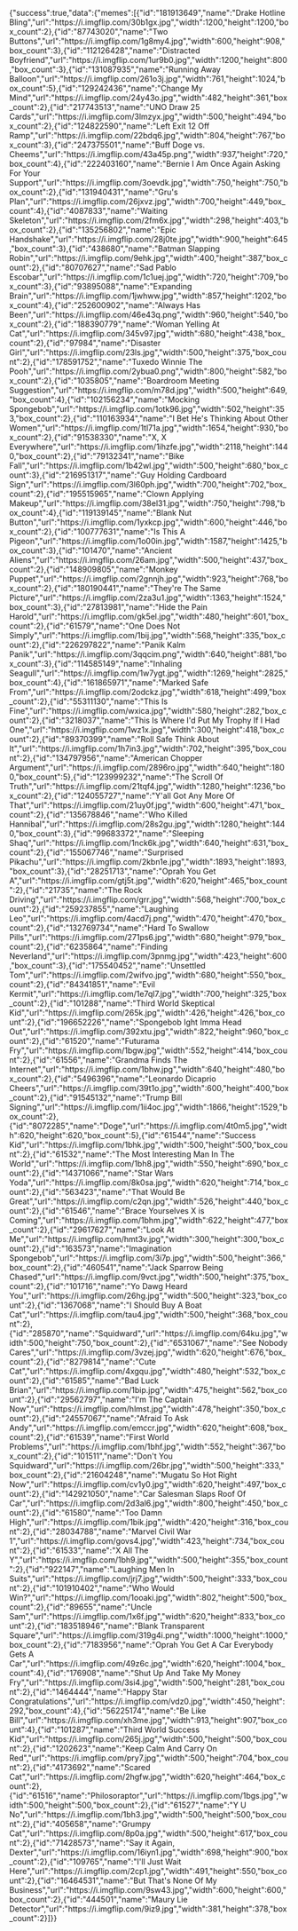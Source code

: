 {"success":true,"data":{"memes":[{"id":"181913649","name":"Drake Hotline Bling","url":"https:\/\/i.imgflip.com\/30b1gx.jpg","width":1200,"height":1200,"box_count":2},{"id":"87743020","name":"Two Buttons","url":"https:\/\/i.imgflip.com\/1g8my4.jpg","width":600,"height":908,"box_count":3},{"id":"112126428","name":"Distracted Boyfriend","url":"https:\/\/i.imgflip.com\/1ur9b0.jpg","width":1200,"height":800,"box_count":3},{"id":"131087935","name":"Running Away Balloon","url":"https:\/\/i.imgflip.com\/261o3j.jpg","width":761,"height":1024,"box_count":5},{"id":"129242436","name":"Change My Mind","url":"https:\/\/i.imgflip.com\/24y43o.jpg","width":482,"height":361,"box_count":2},{"id":"217743513","name":"UNO Draw 25 Cards","url":"https:\/\/i.imgflip.com\/3lmzyx.jpg","width":500,"height":494,"box_count":2},{"id":"124822590","name":"Left Exit 12 Off Ramp","url":"https:\/\/i.imgflip.com\/22bdq6.jpg","width":804,"height":767,"box_count":3},{"id":"247375501","name":"Buff Doge vs. Cheems","url":"https:\/\/i.imgflip.com\/43a45p.png","width":937,"height":720,"box_count":4},{"id":"222403160","name":"Bernie I Am Once Again Asking For Your Support","url":"https:\/\/i.imgflip.com\/3oevdk.jpg","width":750,"height":750,"box_count":2},{"id":"131940431","name":"Gru's Plan","url":"https:\/\/i.imgflip.com\/26jxvz.jpg","width":700,"height":449,"box_count":4},{"id":"4087833","name":"Waiting Skeleton","url":"https:\/\/i.imgflip.com\/2fm6x.jpg","width":298,"height":403,"box_count":2},{"id":"135256802","name":"Epic Handshake","url":"https:\/\/i.imgflip.com\/28j0te.jpg","width":900,"height":645,"box_count":3},{"id":"438680","name":"Batman Slapping Robin","url":"https:\/\/i.imgflip.com\/9ehk.jpg","width":400,"height":387,"box_count":2},{"id":"80707627","name":"Sad Pablo Escobar","url":"https:\/\/i.imgflip.com\/1c1uej.jpg","width":720,"height":709,"box_count":3},{"id":"93895088","name":"Expanding Brain","url":"https:\/\/i.imgflip.com\/1jwhww.jpg","width":857,"height":1202,"box_count":4},{"id":"252600902","name":"Always Has Been","url":"https:\/\/i.imgflip.com\/46e43q.png","width":960,"height":540,"box_count":2},{"id":"188390779","name":"Woman Yelling At Cat","url":"https:\/\/i.imgflip.com\/345v97.jpg","width":680,"height":438,"box_count":2},{"id":"97984","name":"Disaster Girl","url":"https:\/\/i.imgflip.com\/23ls.jpg","width":500,"height":375,"box_count":2},{"id":"178591752","name":"Tuxedo Winnie The Pooh","url":"https:\/\/i.imgflip.com\/2ybua0.png","width":800,"height":582,"box_count":2},{"id":"1035805","name":"Boardroom Meeting Suggestion","url":"https:\/\/i.imgflip.com\/m78d.jpg","width":500,"height":649,"box_count":4},{"id":"102156234","name":"Mocking Spongebob","url":"https:\/\/i.imgflip.com\/1otk96.jpg","width":502,"height":353,"box_count":2},{"id":"110163934","name":"I Bet He's Thinking About Other Women","url":"https:\/\/i.imgflip.com\/1tl71a.jpg","width":1654,"height":930,"box_count":2},{"id":"91538330","name":"X, X Everywhere","url":"https:\/\/i.imgflip.com\/1ihzfe.jpg","width":2118,"height":1440,"box_count":2},{"id":"79132341","name":"Bike Fall","url":"https:\/\/i.imgflip.com\/1b42wl.jpg","width":500,"height":680,"box_count":3},{"id":"216951317","name":"Guy Holding Cardboard Sign","url":"https:\/\/i.imgflip.com\/3l60ph.jpg","width":700,"height":702,"box_count":2},{"id":"195515965","name":"Clown Applying Makeup","url":"https:\/\/i.imgflip.com\/38el31.jpg","width":750,"height":798,"box_count":4},{"id":"119139145","name":"Blank Nut Button","url":"https:\/\/i.imgflip.com\/1yxkcp.jpg","width":600,"height":446,"box_count":2},{"id":"100777631","name":"Is This A Pigeon","url":"https:\/\/i.imgflip.com\/1o00in.jpg","width":1587,"height":1425,"box_count":3},{"id":"101470","name":"Ancient Aliens","url":"https:\/\/i.imgflip.com\/26am.jpg","width":500,"height":437,"box_count":2},{"id":"148909805","name":"Monkey Puppet","url":"https:\/\/i.imgflip.com\/2gnnjh.jpg","width":923,"height":768,"box_count":2},{"id":"180190441","name":"They're The Same Picture","url":"https:\/\/i.imgflip.com\/2za3u1.jpg","width":1363,"height":1524,"box_count":3},{"id":"27813981","name":"Hide the Pain Harold","url":"https:\/\/i.imgflip.com\/gk5el.jpg","width":480,"height":601,"box_count":2},{"id":"61579","name":"One Does Not Simply","url":"https:\/\/i.imgflip.com\/1bij.jpg","width":568,"height":335,"box_count":2},{"id":"226297822","name":"Panik Kalm Panik","url":"https:\/\/i.imgflip.com\/3qqcim.png","width":640,"height":881,"box_count":3},{"id":"114585149","name":"Inhaling Seagull","url":"https:\/\/i.imgflip.com\/1w7ygt.jpg","width":1269,"height":2825,"box_count":4},{"id":"161865971","name":"Marked Safe From","url":"https:\/\/i.imgflip.com\/2odckz.jpg","width":618,"height":499,"box_count":2},{"id":"55311130","name":"This Is Fine","url":"https:\/\/i.imgflip.com\/wxica.jpg","width":580,"height":282,"box_count":2},{"id":"3218037","name":"This Is Where I'd Put My Trophy If I Had One","url":"https:\/\/i.imgflip.com\/1wz1x.jpg","width":300,"height":418,"box_count":2},{"id":"89370399","name":"Roll Safe Think About It","url":"https:\/\/i.imgflip.com\/1h7in3.jpg","width":702,"height":395,"box_count":2},{"id":"134797956","name":"American Chopper Argument","url":"https:\/\/i.imgflip.com\/2896ro.jpg","width":640,"height":1800,"box_count":5},{"id":"123999232","name":"The Scroll Of Truth","url":"https:\/\/i.imgflip.com\/21tqf4.jpg","width":1280,"height":1236,"box_count":2},{"id":"124055727","name":"Y'all Got Any More Of That","url":"https:\/\/i.imgflip.com\/21uy0f.jpg","width":600,"height":471,"box_count":2},{"id":"135678846","name":"Who Killed Hannibal","url":"https:\/\/i.imgflip.com\/28s2gu.jpg","width":1280,"height":1440,"box_count":3},{"id":"99683372","name":"Sleeping Shaq","url":"https:\/\/i.imgflip.com\/1nck6k.jpg","width":640,"height":631,"box_count":2},{"id":"155067746","name":"Surprised Pikachu","url":"https:\/\/i.imgflip.com\/2kbn1e.jpg","width":1893,"height":1893,"box_count":3},{"id":"28251713","name":"Oprah You Get A","url":"https:\/\/i.imgflip.com\/gtj5t.jpg","width":620,"height":465,"box_count":2},{"id":"21735","name":"The Rock Driving","url":"https:\/\/i.imgflip.com\/grr.jpg","width":568,"height":700,"box_count":2},{"id":"259237855","name":"Laughing Leo","url":"https:\/\/i.imgflip.com\/4acd7j.png","width":470,"height":470,"box_count":2},{"id":"132769734","name":"Hard To Swallow Pills","url":"https:\/\/i.imgflip.com\/271ps6.jpg","width":680,"height":979,"box_count":2},{"id":"6235864","name":"Finding Neverland","url":"https:\/\/i.imgflip.com\/3pnmg.jpg","width":423,"height":600,"box_count":3},{"id":"175540452","name":"Unsettled Tom","url":"https:\/\/i.imgflip.com\/2wifvo.jpg","width":680,"height":550,"box_count":2},{"id":"84341851","name":"Evil Kermit","url":"https:\/\/i.imgflip.com\/1e7ql7.jpg","width":700,"height":325,"box_count":2},{"id":"101288","name":"Third World Skeptical Kid","url":"https:\/\/i.imgflip.com\/265k.jpg","width":426,"height":426,"box_count":2},{"id":"196652226","name":"Spongebob Ight Imma Head Out","url":"https:\/\/i.imgflip.com\/392xtu.jpg","width":822,"height":960,"box_count":2},{"id":"61520","name":"Futurama Fry","url":"https:\/\/i.imgflip.com\/1bgw.jpg","width":552,"height":414,"box_count":2},{"id":"61556","name":"Grandma Finds The Internet","url":"https:\/\/i.imgflip.com\/1bhw.jpg","width":640,"height":480,"box_count":2},{"id":"5496396","name":"Leonardo Dicaprio Cheers","url":"https:\/\/i.imgflip.com\/39t1o.jpg","width":600,"height":400,"box_count":2},{"id":"91545132","name":"Trump Bill Signing","url":"https:\/\/i.imgflip.com\/1ii4oc.jpg","width":1866,"height":1529,"box_count":2},{"id":"8072285","name":"Doge","url":"https:\/\/i.imgflip.com\/4t0m5.jpg","width":620,"height":620,"box_count":5},{"id":"61544","name":"Success Kid","url":"https:\/\/i.imgflip.com\/1bhk.jpg","width":500,"height":500,"box_count":2},{"id":"61532","name":"The Most Interesting Man In The World","url":"https:\/\/i.imgflip.com\/1bh8.jpg","width":550,"height":690,"box_count":2},{"id":"14371066","name":"Star Wars Yoda","url":"https:\/\/i.imgflip.com\/8k0sa.jpg","width":620,"height":714,"box_count":2},{"id":"563423","name":"That Would Be Great","url":"https:\/\/i.imgflip.com\/c2qn.jpg","width":526,"height":440,"box_count":2},{"id":"61546","name":"Brace Yourselves X is Coming","url":"https:\/\/i.imgflip.com\/1bhm.jpg","width":622,"height":477,"box_count":2},{"id":"29617627","name":"Look At Me","url":"https:\/\/i.imgflip.com\/hmt3v.jpg","width":300,"height":300,"box_count":2},{"id":"163573","name":"Imagination Spongebob","url":"https:\/\/i.imgflip.com\/3i7p.jpg","width":500,"height":366,"box_count":2},{"id":"460541","name":"Jack Sparrow Being Chased","url":"https:\/\/i.imgflip.com\/9vct.jpg","width":500,"height":375,"box_count":2},{"id":"101716","name":"Yo Dawg Heard You","url":"https:\/\/i.imgflip.com\/26hg.jpg","width":500,"height":323,"box_count":2},{"id":"1367068","name":"I Should Buy A Boat Cat","url":"https:\/\/i.imgflip.com\/tau4.jpg","width":500,"height":368,"box_count":2},{"id":"285870","name":"Squidward","url":"https:\/\/i.imgflip.com\/64ku.jpg","width":500,"height":750,"box_count":2},{"id":"6531067","name":"See Nobody Cares","url":"https:\/\/i.imgflip.com\/3vzej.jpg","width":620,"height":676,"box_count":2},{"id":"8279814","name":"Cute Cat","url":"https:\/\/i.imgflip.com\/4xgqu.jpg","width":480,"height":532,"box_count":2},{"id":"61585","name":"Bad Luck Brian","url":"https:\/\/i.imgflip.com\/1bip.jpg","width":475,"height":562,"box_count":2},{"id":"29562797","name":"I'm The Captain Now","url":"https:\/\/i.imgflip.com\/hlmst.jpg","width":478,"height":350,"box_count":2},{"id":"24557067","name":"Afraid To Ask Andy","url":"https:\/\/i.imgflip.com\/emccr.jpg","width":620,"height":608,"box_count":2},{"id":"61539","name":"First World Problems","url":"https:\/\/i.imgflip.com\/1bhf.jpg","width":552,"height":367,"box_count":2},{"id":"101511","name":"Don't You Squidward","url":"https:\/\/i.imgflip.com\/26br.jpg","width":500,"height":333,"box_count":2},{"id":"21604248","name":"Mugatu So Hot Right Now","url":"https:\/\/i.imgflip.com\/cv1y0.jpg","width":620,"height":497,"box_count":2},{"id":"142921050","name":"Car Salesman Slaps Roof Of Car","url":"https:\/\/i.imgflip.com\/2d3al6.jpg","width":800,"height":450,"box_count":2},{"id":"61580","name":"Too Damn High","url":"https:\/\/i.imgflip.com\/1bik.jpg","width":420,"height":316,"box_count":2},{"id":"28034788","name":"Marvel Civil War 1","url":"https:\/\/i.imgflip.com\/govs4.jpg","width":423,"height":734,"box_count":2},{"id":"61533","name":"X All The Y","url":"https:\/\/i.imgflip.com\/1bh9.jpg","width":500,"height":355,"box_count":2},{"id":"922147","name":"Laughing Men In Suits","url":"https:\/\/i.imgflip.com\/jrj7.jpg","width":500,"height":333,"box_count":2},{"id":"101910402","name":"Who Would Win?","url":"https:\/\/i.imgflip.com\/1ooaki.jpg","width":802,"height":500,"box_count":2},{"id":"89655","name":"Uncle Sam","url":"https:\/\/i.imgflip.com\/1x6f.jpg","width":620,"height":833,"box_count":2},{"id":"183518946","name":"Blank Transparent Square","url":"https:\/\/i.imgflip.com\/319g4i.png","width":1000,"height":1000,"box_count":2},{"id":"7183956","name":"Oprah You Get A Car Everybody Gets A Car","url":"https:\/\/i.imgflip.com\/49z6c.jpg","width":620,"height":1004,"box_count":4},{"id":"176908","name":"Shut Up And Take My Money Fry","url":"https:\/\/i.imgflip.com\/3si4.jpg","width":500,"height":281,"box_count":2},{"id":"1464444","name":"Happy Star Congratulations","url":"https:\/\/i.imgflip.com\/vdz0.jpg","width":450,"height":292,"box_count":4},{"id":"56225174","name":"Be Like Bill","url":"https:\/\/i.imgflip.com\/xh3me.jpg","width":913,"height":907,"box_count":4},{"id":"101287","name":"Third World Success Kid","url":"https:\/\/i.imgflip.com\/265j.jpg","width":500,"height":500,"box_count":2},{"id":"1202623","name":"Keep Calm And Carry On Red","url":"https:\/\/i.imgflip.com\/pry7.jpg","width":500,"height":704,"box_count":2},{"id":"4173692","name":"Scared Cat","url":"https:\/\/i.imgflip.com\/2hgfw.jpg","width":620,"height":464,"box_count":2},{"id":"61516","name":"Philosoraptor","url":"https:\/\/i.imgflip.com\/1bgs.jpg","width":500,"height":500,"box_count":2},{"id":"61527","name":"Y U No","url":"https:\/\/i.imgflip.com\/1bh3.jpg","width":500,"height":500,"box_count":2},{"id":"405658","name":"Grumpy Cat","url":"https:\/\/i.imgflip.com\/8p0a.jpg","width":500,"height":617,"box_count":2},{"id":"71428573","name":"Say it Again, Dexter","url":"https:\/\/i.imgflip.com\/16iyn1.jpg","width":698,"height":900,"box_count":2},{"id":"109765","name":"I'll Just Wait Here","url":"https:\/\/i.imgflip.com\/2cp1.jpg","width":491,"height":550,"box_count":2},{"id":"16464531","name":"But That's None Of My Business","url":"https:\/\/i.imgflip.com\/9sw43.jpg","width":600,"height":600,"box_count":2},{"id":"444501","name":"Maury Lie Detector","url":"https:\/\/i.imgflip.com\/9iz9.jpg","width":381,"height":378,"box_count":2}]}}
